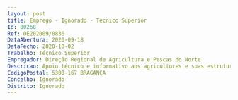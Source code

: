 ```yaml
--- 
layout: post
title: Emprego - Ignorado - Técnico Superior
Id: 80268
Ref: OE202009/0836
DataAbertura: 2020-09-18
DataFecho: 2020-10-02
Trabalho: Técnico Superior
Empregador: Direção Regional de Agricultura e Pescas do Norte
Descricao: Apoio técnico e informativo aos agricultores e suas estruturas representativas. Divulgação das medidas de apoio ao desenvolvimento rural no âmbito do PDR2020 e execução de VFL's. Tarefas relacionadas com as funções delegadas do IFAP (atendimento, visitas de campo). Realização de vistorias e emissão de pareceres. Instrução de processos de licenciamento REAP RERAE. Execução do processo de candidatura alteração ao benefício fiscal do GCM.
CodigoPostal: 5300-167 BRAGANÇA
Concelho: Ignorado
Distrito: Ignorado
--- 
```

